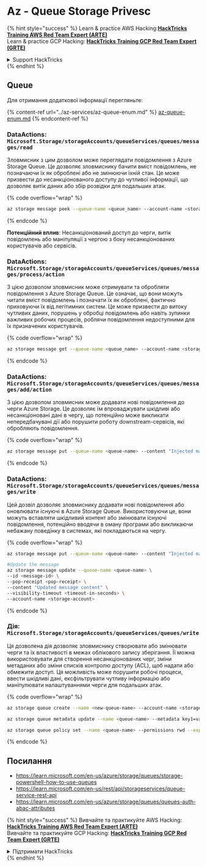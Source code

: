 # Az - Queue Storage Privesc

{% hint style="success" %}
Learn & practice AWS Hacking:<img src="../../../.gitbook/assets/image (1) (1) (1).png" alt="" data-size="line">[**HackTricks Training AWS Red Team Expert (ARTE)**](https://training.hacktricks.xyz/courses/arte)<img src="../../../.gitbook/assets/image (1) (1) (1).png" alt="" data-size="line">\
Learn & practice GCP Hacking: <img src="../../../.gitbook/assets/image (2).png" alt="" data-size="line">[**HackTricks Training GCP Red Team Expert (GRTE)**<img src="../../../.gitbook/assets/image (2).png" alt="" data-size="line">](https://training.hacktricks.xyz/courses/grte)

<details>

<summary>Support HackTricks</summary>

* Check the [**subscription plans**](https://github.com/sponsors/carlospolop)!
* **Join the** 💬 [**Discord group**](https://discord.gg/hRep4RUj7f) or the [**telegram group**](https://t.me/peass) or **follow** us on **Twitter** 🐦 [**@hacktricks\_live**](https://twitter.com/hacktricks_live)**.**
* **Share hacking tricks by submitting PRs to the** [**HackTricks**](https://github.com/carlospolop/hacktricks) and [**HackTricks Cloud**](https://github.com/carlospolop/hacktricks-cloud) github repos.

</details>
{% endhint %}

## Queue

Для отримання додаткової інформації перегляньте:

{% content-ref url="../az-services/az-queue-enum.md" %}
[az-queue-enum.md](../az-services/az-queue-enum.md)
{% endcontent-ref %}

### DataActions: `Microsoft.Storage/storageAccounts/queueServices/queues/messages/read`

Зловмисник з цим дозволом може переглядати повідомлення з Azure Storage Queue. Це дозволяє зловмиснику бачити вміст повідомлень, не позначаючи їх як оброблені або не змінюючи їхній стан. Це може призвести до несанкціонованого доступу до чутливої інформації, що дозволяє витік даних або збір розвідки для подальших атак.

{% code overflow="wrap" %}
```bash
az storage message peek --queue-name <queue_name> --account-name <storage_account>
```
{% endcode %}

**Потенційний вплив**: Несанкціонований доступ до черги, витік повідомлень або маніпуляції з чергою з боку несанкціонованих користувачів або сервісів.

### DataActions: `Microsoft.Storage/storageAccounts/queueServices/queues/messages/process/action`

З цією дозволом зловмисник може отримувати та обробляти повідомлення з Azure Storage Queue. Це означає, що вони можуть читати вміст повідомлень і позначати їх як оброблені, фактично приховуючи їх від легітимних систем. Це може призвести до витоку чутливих даних, порушень у обробці повідомлень або навіть зупинки важливих робочих процесів, роблячи повідомлення недоступними для їх призначених користувачів.

{% code overflow="wrap" %}
```bash
az storage message get --queue-name <queue_name> --account-name <storage_account>
```
{% endcode %}

### DataActions: `Microsoft.Storage/storageAccounts/queueServices/queues/messages/add/action`

З цією дозволом зловмисник може додавати нові повідомлення до черги Azure Storage. Це дозволяє їм впроваджувати шкідливі або несанкціоновані дані в чергу, що потенційно може викликати непередбачувані дії або порушити роботу downstream-сервісів, які обробляють повідомлення.

{% code overflow="wrap" %}
```bash
az storage message put --queue-name <queue-name> --content "Injected malicious message" --account-name <storage-account>
```
{% endcode %}

### DataActions: `Microsoft.Storage/storageAccounts/queueServices/queues/messages/write`

Цей дозвіл дозволяє зловмиснику додавати нові повідомлення або оновлювати існуючі в Azure Storage Queue. Використовуючи це, вони можуть вставляти шкідливий контент або змінювати існуючі повідомлення, потенційно вводячи в оману програми або викликаючи небажану поведінку в системах, які покладаються на чергу.

{% code overflow="wrap" %}
```bash
az storage message put --queue-name <queue-name> --content "Injected malicious message" --account-name <storage-account>

#Update the message
az storage message update --queue-name <queue-name> \
--id <message-id> \
--pop-receipt <pop-receipt> \
--content "Updated message content" \
--visibility-timeout <timeout-in-seconds> \
--account-name <storage-account>
```
{% endcode %}

### Дія: `Microsoft.Storage/storageAccounts/queueServices/queues/write`

Ця дозволена дія дозволяє зловмиснику створювати або змінювати черги та їх властивості в межах облікового запису зберігання. Її можна використовувати для створення несанкціонованих черг, зміни метаданих або зміни списків контролю доступу (ACL), щоб надати або обмежити доступ. Ця можливість може порушити робочі процеси, ввести шкідливі дані, ексфільтрувати чутливу інформацію або маніпулювати налаштуваннями черги для подальших атак.

{% code overflow="wrap" %}
```bash
az storage queue create --name <new-queue-name> --account-name <storage-account>

az storage queue metadata update --name <queue-name> --metadata key1=value1 key2=value2 --account-name <storage-account>

az storage queue policy set --name <queue-name> --permissions rwd --expiry 2024-12-31T23:59:59Z --account-name <storage-account>
```
{% endcode %}

## Посилання

* https://learn.microsoft.com/en-us/azure/storage/queues/storage-powershell-how-to-use-queues
* https://learn.microsoft.com/en-us/rest/api/storageservices/queue-service-rest-api
* https://learn.microsoft.com/en-us/azure/storage/queues/queues-auth-abac-attributes

{% hint style="success" %}
Вивчайте та практикуйте AWS Hacking:<img src="../../../.gitbook/assets/image (1) (1) (1).png" alt="" data-size="line">[**HackTricks Training AWS Red Team Expert (ARTE)**](https://training.hacktricks.xyz/courses/arte)<img src="../../../.gitbook/assets/image (1) (1) (1).png" alt="" data-size="line">\
Вивчайте та практикуйте GCP Hacking: <img src="../../../.gitbook/assets/image (2).png" alt="" data-size="line">[**HackTricks Training GCP Red Team Expert (GRTE)**<img src="../../../.gitbook/assets/image (2).png" alt="" data-size="line">](https://training.hacktricks.xyz/courses/grte)

<details>

<summary>Підтримати HackTricks</summary>

* Перевірте [**плани підписки**](https://github.com/sponsors/carlospolop)!
* **Приєднуйтесь до** 💬 [**групи Discord**](https://discord.gg/hRep4RUj7f) або [**групи telegram**](https://t.me/peass) або **слідкуйте** за нами в **Twitter** 🐦 [**@hacktricks\_live**](https://twitter.com/hacktricks_live)**.**
* **Діліться хакерськими трюками, надсилаючи PR до** [**HackTricks**](https://github.com/carlospolop/hacktricks) та [**HackTricks Cloud**](https://github.com/carlospolop/hacktricks-cloud) репозиторіїв на github.

</details>
{% endhint %}
